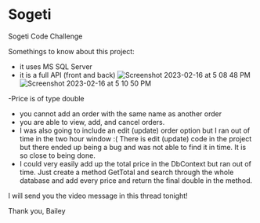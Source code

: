 # Sogeti
Sogeti Code Challenge


Somethings to know about this project:
 - it uses MS SQL Server
- it is a full API (front and back)
![Screenshot 2023-02-16 at 5 08 48 PM](https://user-images.githubusercontent.com/88409601/219514161-ae9f5f5c-88ef-4766-abcb-1a4f35458f79.png)
![Screenshot 2023-02-16 at 5 10 50 PM](https://user-images.githubusercontent.com/88409601/219514199-32cc12d8-0a1e-4879-bc73-2cfde24a66c8.png)


-Price is of type double
- you cannot add an order with the same name as another order
- you are able to view, add, and cancel orders. 
- I was also going to include an edit (update) order option but I ran out of time in the two hour window :( There is edit (update) code in the project but there ended up being a bug and was not able to find it in time. It is so close to being done.
- I could very easily add up the total price in the DbContext but ran out of time. Just create a method GetTotal and search through the whole database and add every price and return the final double in the method.


I will send you the video message in this thread tonight!

Thank you, 
Bailey
